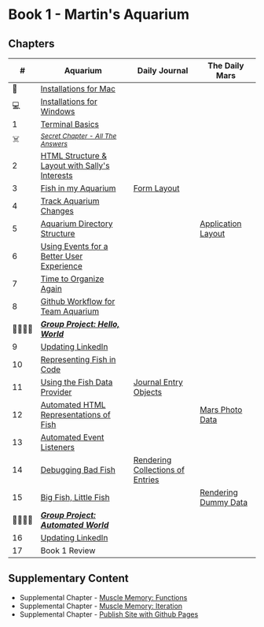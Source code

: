 # Book 1 - Martin's Aquarium

## Chapters

| #  | Aquarium | Daily Journal | The Daily Mars |
|--|--|--|--|
| 🍎  | [Installations for Mac](./chapters/GETTING_STARTED_MAC.md) |       |      |
| 💻  | [Installations for Windows](./chapters/GETTING_STARTED_WINDOWS.md) |  |  |
| 1 | [Terminal Basics](./chapters/CLI_BASICS.md) |  |  |
| ☠️ | <sub>_[Secret Chapter - All The Answers](./chapters/ANSWER_KEY.md)_</sub> |  |  |
| 2 | [HTML Structure &amp; Layout with Sally's Interests](./chapters/HTML_COMPONENTS.md) |  |  |
| 3 | [Fish in my Aquarium](./chapters/HTML_AQUARIUM.md) | [Form Layout](./chapters/DAILY_JOURNAL_STATIC_LAYOUT.md) |  |
| 4 | [Track Aquarium Changes](./chapters/GIT_BASICS.md) |  |  |
| 5 | [Aquarium Directory Structure](./chapters/AQUARIUM_DIRECTORIES.md) |  | [Application Layout](./chapters/DAILY_MARS_STRUCTURE_LAYOUT.md) |
| 6 | [Using Events for a Better User Experience](./chapters/BASIC_EVENTS.md) |  |  |
| 7 | [Time to Organize Again](./chapters/AQUARIUM_JS_DIRECTORIES.md) |  |  |
| 8 | [Github Workflow for Team Aquarium](./chapters/GIT_WORKFLOW.md) |  |  |
| 👨‍👨‍👦‍👦 | [**_Group Project: Hello, World_**](./chapters/HELLO_WORLD.md) |  |  |
| 9 | [Updating LinkedIn](./chapters/LINKEDIN_HELLO_WORLD.md) |  |  |
| 10 | [Representing Fish in Code](./chapters/BASIC_DATA_STRUCTURES.md) |  |  |
| 11 | [Using the Fish Data Provider](./chapters/EXPORTING_FISH.md) | [Journal Entry Objects](./chapters/DAILY_JOURNAL_OBJECT_DOM.md) |  |
| 12 | [Automated HTML Representations of Fish](./chapters/CREATING_FISH_COMPONENTS.md) |  | [Mars Photo Data](./chapters/DUMMY_MARS_DATA.md) |
| 13 | [Automated Event Listeners](./chapters/DYNAMIC_EVENT_LISTENERS.md) |  |  |
| 14 | [Debugging Bad Fish](./chapters/DEBUG_THE_AQUARIUM.md) | [Rendering Collections of Entries](./chapters/DAILY_JOURNAL_DATA_DOM.md) |  |
| 15 | [Big Fish, Little Fish](./chapters/FILTERING_FISH.md) |  | [Rendering Dummy Data](./chapters/MARS_RENDER.md) |
| 👨‍👨‍👦‍👦 | [**_Group Project: Automated World_**](./chapters/AUTO_WORLD.md) |  |  |
| 16 | [Updating LinkedIn](./chapters/LINKEDIN_HELLO_WORLD_DEUX.md) |  |  |
| 17 | Book 1 Review |  |  |


## Supplementary Content

* Supplemental Chapter - [Muscle Memory: Functions](./chapters/FUNCTION_PRACTICE.md)
* Supplemental Chapter - [Muscle Memory: Iteration](./chapters/ITERATION_PRACTICE.md)
* Supplemental Chapter - [Publish Site with Github Pages](./chapters/GITHUB_PAGES.md)

